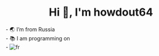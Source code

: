 <h1 align="center">Hi 👋, I'm howdout64</h1>
- 🌏 I’m from Russia <br />
- 📚 I am programming on<br />
- <img src="[URL](https://upload.wikimedia.org/wikipedia/commons/thumb/c/c3/Python-logo-notext.svg/1869px-Python-logo-notext.svg.png)" alt="fr" />

